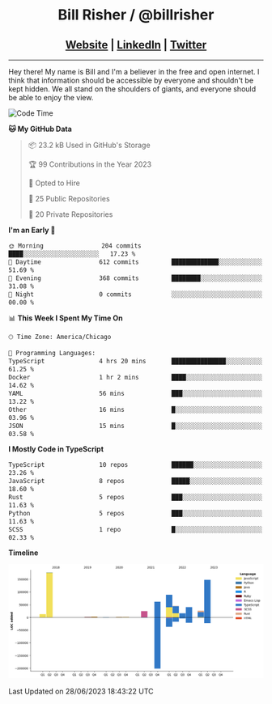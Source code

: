 
<h1 align="center">
    Bill Risher / @billrisher <br />
</h1>
<h2 align="center">
    <a href="https://billrisher.com">Website</a> | <a href="https://linkedin.com/in/william-risher">LinkedIn</a> | <a href="https://twitter.com/billrisher_">Twitter</a> 
 </h2>

---

Hey there! My name is Bill and I'm a believer in the free and open internet. 
I think that information should be accessible by everyone and shouldn't be kept hidden. 
We all stand on the shoulders of giants, and everyone should be able to enjoy the view.

<!--START_SECTION:waka-->
![Code Time](http://img.shields.io/badge/Code%20Time-192%20hrs%2023%20mins-blue)

**🐱 My GitHub Data** 

> 📦 23.2 kB Used in GitHub's Storage 
 > 
> 🏆 99 Contributions in the Year 2023
 > 
> 💼 Opted to Hire
 > 
> 📜 25 Public Repositories 
 > 
> 🔑 20 Private Repositories 
 > 
**I'm an Early 🐤** 

```text
🌞 Morning                204 commits         ████░░░░░░░░░░░░░░░░░░░░░   17.23 % 
🌆 Daytime                612 commits         █████████████░░░░░░░░░░░░   51.69 % 
🌃 Evening                368 commits         ████████░░░░░░░░░░░░░░░░░   31.08 % 
🌙 Night                  0 commits           ░░░░░░░░░░░░░░░░░░░░░░░░░   00.00 % 
```


📊 **This Week I Spent My Time On** 

```text
🕑︎ Time Zone: America/Chicago

💬 Programming Languages: 
TypeScript               4 hrs 20 mins       ███████████████░░░░░░░░░░   61.25 % 
Docker                   1 hr 2 mins         ████░░░░░░░░░░░░░░░░░░░░░   14.62 % 
YAML                     56 mins             ███░░░░░░░░░░░░░░░░░░░░░░   13.22 % 
Other                    16 mins             █░░░░░░░░░░░░░░░░░░░░░░░░   03.96 % 
JSON                     15 mins             █░░░░░░░░░░░░░░░░░░░░░░░░   03.58 % 
```

**I Mostly Code in TypeScript** 

```text
TypeScript               10 repos            ██████░░░░░░░░░░░░░░░░░░░   23.26 % 
JavaScript               8 repos             █████░░░░░░░░░░░░░░░░░░░░   18.60 % 
Rust                     5 repos             ███░░░░░░░░░░░░░░░░░░░░░░   11.63 % 
Python                   5 repos             ███░░░░░░░░░░░░░░░░░░░░░░   11.63 % 
SCSS                     1 repo              █░░░░░░░░░░░░░░░░░░░░░░░░   02.33 % 
```



**Timeline**

![Lines of Code chart](https://raw.githubusercontent.com/billrisher/billrisher/main/assets/bar_graph.png)


 Last Updated on 28/06/2023 18:43:22 UTC
<!--END_SECTION:waka-->
